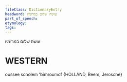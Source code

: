 ```yaml
---
fileClass: DictionaryEntry
headword: עושׂה שלום במרומיו
part_of_speech: 
etymology: 
tags: 
---
```

עושׂה שלום במרומיו

WESTERN
========

oussee scholem 'bimroumof {HOLLAND, Beem, Jerosche}